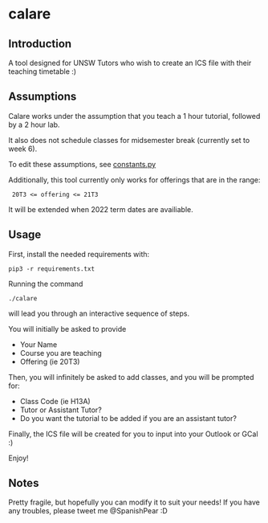 # calare


## Introduction

A tool designed for UNSW Tutors who wish to create an ICS file with their teaching timetable :) 

## Assumptions

Calare works under the assumption that you teach a 1 hour tutorial, followed by a 2 hour lab. 

It also does not schedule classes for midsemester break (currently set to week 6).

To edit these assumptions, see [constants.py](https://github.com/MrSpanishPear/calare/blob/master/constants.py)

Additionally, this tool currently only works for offerings that are in the range:
```
 20T3 <= offering <= 21T3
```

It will be extended when 2022 term dates are availiable. 

## Usage

First, install the needed requirements with: 
```
pip3 -r requirements.txt
```

Running the command

```
./calare
```

will lead you through an interactive sequence of steps. 

You will initially be asked to provide
 * Your Name
 * Course you are teaching
 * Offering (ie 20T3)

Then, you will infinitely be asked to add classes, and you will be prompted for: 
 * Class Code (ie H13A)
 * Tutor or Assistant Tutor? 
 * Do you want the tutorial to be added if you are an assistant tutor? 

Finally, the ICS file will be created for you to input into your Outlook or GCal :) 

Enjoy!

## Notes

Pretty fragile, but hopefully you can modify it to suit your needs! If you have any troubles, please tweet me @SpanishPear :D
